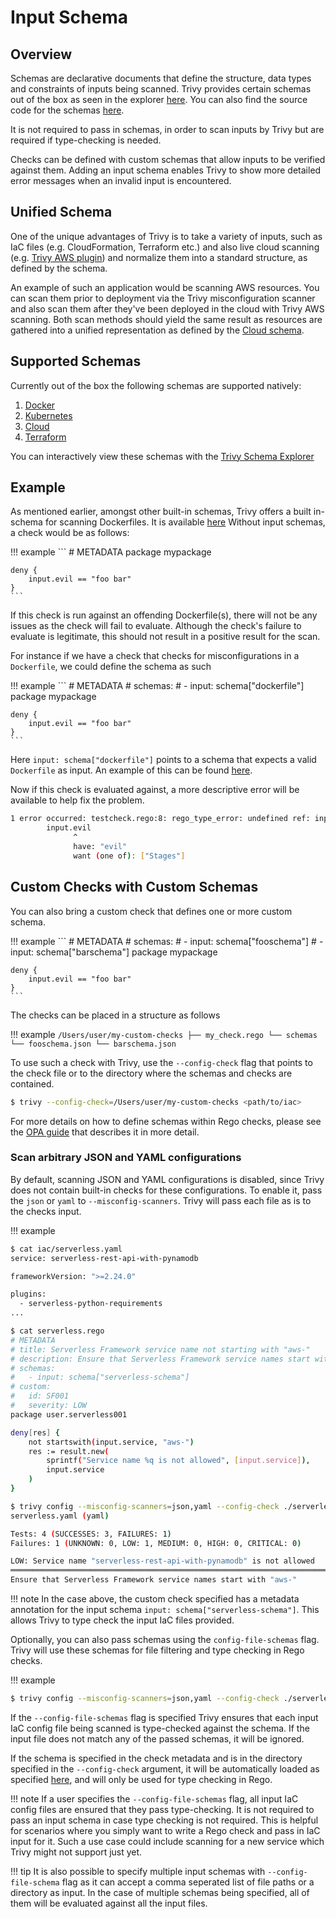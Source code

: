 # Input Schema

## Overview

Schemas are declarative documents that define the structure, data types and constraints of inputs being scanned. Trivy provides certain schemas out of the box as seen in the explorer [here](https://aquasecurity.github.io/trivy-schemas/). You can also find the source code for the schemas [here](https://github.com/aquasecurity/trivy/tree/main/pkg/iac/rego/schemas).

It is not required to pass in schemas, in order to scan inputs by Trivy but are required if type-checking is needed. 

Checks can be defined with custom schemas that allow inputs to be verified against them. Adding an input schema
enables Trivy to show more detailed error messages when an invalid input is encountered.

## Unified Schema

One of the unique advantages of Trivy is to take a variety of inputs, such as IaC files (e.g. CloudFormation, Terraform etc.) and also live cloud scanning
(e.g. [Trivy AWS plugin](https://github.com/aquasecurity/trivy-aws)) and normalize them into a standard structure, as defined by the schema.

An example of such an application would be scanning AWS resources. You can scan them prior to deployment via the Trivy misconfiguration scanner and also 
scan them after they've been deployed in the cloud with Trivy AWS scanning. Both scan methods should yield the same result as resources are gathered into 
a unified representation as defined by the [Cloud schema](https://github.com/aquasecurity/trivy/blob/main/pkg/iac/rego/schemas/cloud.json). 


## Supported Schemas
Currently out of the box the following schemas are supported natively:

1. [Docker](https://github.com/aquasecurity/trivy/blob/main/pkg/iac/rego/schemas/dockerfile.json)
2. [Kubernetes](https://github.com/aquasecurity/trivy/blob/main/pkg/iac/rego/schemas/kubernetes.json)
3. [Cloud](https://github.com/aquasecurity/trivy/blob/main/pkg/iac/rego/schemas/cloud.json)
4. [Terraform](https://github.com/aquasecurity/trivy/blob/main/pkg/iac/rego/schemas/terraform.json)

You can interactively view these schemas with the [Trivy Schema Explorer](https://aquasecurity.github.io/trivy-schemas/)


## Example
As mentioned earlier, amongst other built-in schemas, Trivy offers a built in-schema for scanning Dockerfiles. It is available [here](https://github.com/aquasecurity/trivy/tree/main/pkg/iac/rego/schemas)
Without input schemas, a check would be as follows:

!!! example
    ```
    # METADATA
    package mypackage

    deny {
        input.evil == "foo bar"
    }
    ```

If this check is run against an offending Dockerfile(s), there will not be any issues as the check will fail to evaluate.
Although the check's failure to evaluate is legitimate, this should not result in a positive result for the scan.

For instance if we have a check that checks for misconfigurations in a `Dockerfile`, we could define the
schema as such

!!! example
    ```
    # METADATA
    # schemas:
    # - input: schema["dockerfile"]
    package mypackage
    
    deny {
        input.evil == "foo bar"
    }
    ```

Here `input: schema["dockerfile"]` points to a schema that expects a valid `Dockerfile` as input. An example of this
can be found [here](https://github.com/aquasecurity/trivy/blob/main/pkg/iac/rego/schemas/dockerfile.json).

Now if this check is evaluated against, a more descriptive error will be available to help fix the problem.

```bash
1 error occurred: testcheck.rego:8: rego_type_error: undefined ref: input.evil
        input.evil
              ^
              have: "evil"
              want (one of): ["Stages"]
```


## Custom Checks with Custom Schemas

You can also bring a custom check that defines one or more custom schema. 

!!! example
    ```
    # METADATA
    # schemas:
    # - input: schema["fooschema"]
    # - input: schema["barschema"]
    package mypackage
    
    deny {
        input.evil == "foo bar"
    }
    ```

The checks can be placed in a structure as follows

!!! example
    ```
    /Users/user/my-custom-checks
    ├── my_check.rego
    └── schemas
        └── fooschema.json
        └── barschema.json
    ```

To use such a check with Trivy, use the `--config-check` flag that points to the check file or to the directory where the schemas and checks are contained.

```bash
$ trivy --config-check=/Users/user/my-custom-checks <path/to/iac>
```

For more details on how to define schemas within Rego checks, please see the [OPA guide](https://www.openpolicyagent.org/docs/latest/policy-language/#schema-annotations) that describes it in more detail.

### Scan arbitrary JSON and YAML configurations
By default, scanning JSON and YAML configurations is disabled, since Trivy does not contain built-in checks for these configurations. To enable it, pass the `json` or `yaml` to `--misconfig-scanners`. Trivy will pass each file as is to the checks input.


!!! example
```bash
$ cat iac/serverless.yaml
service: serverless-rest-api-with-pynamodb

frameworkVersion: ">=2.24.0"

plugins:
  - serverless-python-requirements
...

$ cat serverless.rego
# METADATA
# title: Serverless Framework service name not starting with "aws-"
# description: Ensure that Serverless Framework service names start with "aws-"
# schemas:
#   - input: schema["serverless-schema"]
# custom:
#   id: SF001
#   severity: LOW
package user.serverless001

deny[res] {
    not startswith(input.service, "aws-")
    res := result.new(
        sprintf("Service name %q is not allowed", [input.service]),
        input.service
    )
}

$ trivy config --misconfig-scanners=json,yaml --config-check ./serverless.rego --check-namespaces user ./iac
serverless.yaml (yaml)

Tests: 4 (SUCCESSES: 3, FAILURES: 1)
Failures: 1 (UNKNOWN: 0, LOW: 1, MEDIUM: 0, HIGH: 0, CRITICAL: 0)

LOW: Service name "serverless-rest-api-with-pynamodb" is not allowed
═════════════════════════════════════════════════════════════════════════════════════════════════════════
Ensure that Serverless Framework service names start with "aws-"
```

!!! note
In the case above, the custom check specified has a metadata annotation for the input schema `input: schema["serverless-schema"]`. This allows Trivy to type check the input IaC files provided.

Optionally, you can also pass schemas using the `config-file-schemas` flag. Trivy will use these schemas for file filtering and type checking in Rego checks.

!!! example
```bash
$ trivy config --misconfig-scanners=json,yaml --config-check ./serverless.rego --check-namespaces user --config-file-schemas ./serverless-schema.json ./iac
```

If the `--config-file-schemas` flag is specified Trivy ensures that each input IaC config file being scanned is type-checked against the schema. If the input file does not match any of the passed schemas, it will be ignored.

If the schema is specified in the check metadata and is in the directory specified in the `--config-check` argument, it will be automatically loaded as specified [here](./custom/schema.md#custom-checks-with-custom-schemas), and will only be used for type checking in Rego.

!!! note
If a user specifies the `--config-file-schemas` flag, all input IaC config files are ensured that they pass type-checking. It is not required to pass an input schema in case type checking is not required. This is helpful for scenarios where you simply want to write a Rego check and pass in IaC input for it. Such a use case could include scanning for a new service which Trivy might not support just yet.

!!! tip
It is also possible to specify multiple input schemas with `--config-file-schema` flag as it can accept a comma seperated list of file paths or a directory as input. In the case of multiple schemas being specified, all of them will be evaluated against all the input files.


